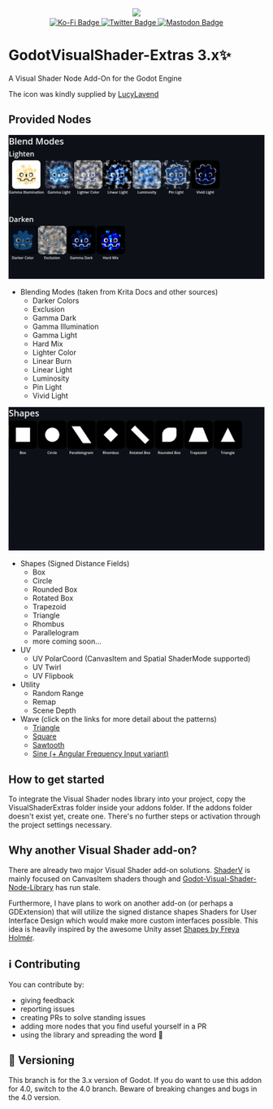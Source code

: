 <div id="header" align="center">
  <img src="addons/VisualShaderExtras/AddonAssets/VisualShaderExtras-Logo.png" width="250"/>
</div>
<div id="badges" align="center">
  <a href="https://ko-fi.com/flamelizard">
    <img src="https://img.shields.io/badge/Support my work-red?style=for-the-badge&logo=kofi&logoColor=white" alt="Ko-Fi Badge"/>
  </a>
  <a href="https://twitter.com/patrick_exe">
    <img src="https://img.shields.io/badge/Twitter-blue?style=for-the-badge&logo=twitter&logoColor=white" alt="Twitter Badge"/>
  </a>
  <a href="https://mastodon.gamedev.place/@flamelizard">
    <img src="https://img.shields.io/badge/Mastodon-purple?style=for-the-badge&logo=mastodon&logoColor=white" alt="Mastodon Badge"/>
  </a>
</div>

# GodotVisualShader-Extras 3.x✨

A Visual Shader Node Add-On for the Godot Engine

The icon was kindly supplied by [LucyLavend](https://youtube.com/LucyLavend)

## Provided Nodes
<div align="center">
  <img src="addons/VisualShaderExtras/AddonAssets/BlendingModes-Showcase.png" width="800"/>
</div>

- Blending Modes (taken from Krita Docs and other sources)
    - Darker Colors
    - Exclusion
    - Gamma Dark
    - Gamma Illumination
    - Gamma Light
    - Hard Mix
    - Lighter Color
    - Linear Burn
    - Linear Light
    - Luminosity
    - Pin Light
    - Vivid Light

<div align="center">
  <img src="addons/VisualShaderExtras/AddonAssets/Shapes-Showcase.png" width="800"/>
</div>

- Shapes (Signed Distance Fields)
    - Box
    - Circle
    - Rounded Box
    - Rotated Box
    - Trapezoid
    - Triangle
    - Rhombus
    - Parallelogram
    - more coming soon...
- UV
    - UV PolarCoord (CanvasItem and Spatial ShaderMode supported)
    - UV Twirl
    - UV Flipbook
- Utility
    - Random Range
    - Remap
    - Scene Depth
- Wave (click on the links for more detail about the patterns)
    - [Triangle](https://en.wikipedia.org/wiki/Triangle_wave)
    - [Square](https://en.wikipedia.org/wiki/Square_wave)
    - [Sawtooth](https://en.wikipedia.org/wiki/Sawtooth_wave)
    - [Sine (+ Angular Frequency Input variant)](https://en.wikipedia.org/wiki/Sine_wave)

## How to get started
To integrate the Visual Shader nodes library into your project, copy the VisualShaderExtras folder inside your addons folder. If the addons folder doesn't exist yet, create one. There's no further steps or activation through the project settings necessary.

## Why another Visual Shader add-on?
There are already two major Visual Shader add-on solutions. [ShaderV](https://github.com/arkology/ShaderV) is mainly focused on CanvasItem shaders though and [Godot-Visual-Shader-Node-Library](https://github.com/Maujoe/Godot-Visual-Shader-Node-Library) has run stale.

Furthermore, I have plans to work on another add-on (or perhaps a GDExtension) that will utilize the signed distance shapes Shaders for User Interface Design which would make more custom interfaces possible. This idea is heavily inspired by the awesome Unity asset [Shapes by Freya Holmér](https://acegikmo.com/shapes/).

## ℹ️ Contributing
You can contribute by:

* giving feedback
* reporting issues
* creating PRs to solve standing issues
* adding more nodes that you find useful yourself in a PR
* using the library and spreading the word 📰

## 🔢 Versioning
This branch is for the 3.x version of Godot. If you do want to use this addon for 4.0, switch to the 4.0 branch. Beware of breaking changes and bugs in the 4.0 version.
